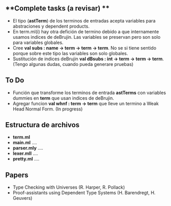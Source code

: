 
**Complete tasks (a revisar) **
--------------------------------
   * El tipo (**astTerm**) de los terminos de entradas acepta variables para abstraciones y dependent products.
   * En term.ml(i) hay otra defición de termino debido a que internamente usamos indices de deBrujin. Las variables se preservan pero son solo para variables globales.
   * Cree **val subs : name -> term -> term -> term**. No se si tiene sentido porque sobre este tipo las variables son solo globales.
   * Sustitución de indices deBrujin **val dBsubs : int -> term -> term -> term**.(Tengo algunas dudas, cuando pueda generare pruebas)


**To Do** 
---------
   * Función que transforme los terminos de entrada **astTerms** con variables dummies en **term** que usan indices de deBrujin.
   * Agregar funcion **val whnf : term -> term** que lleve un termino a Weak Head Normal Form. (In progress) 


**Estructura de archivos**
--------------------------
   * **term.ml** 
   * **main.ml** ....
   * **parser.mly** ....
   * **lexer.mll**  ....
   * **pretty.ml**  ....

**Papers**
----------
   * Type Checking with Universes (R. Harper, R. Pollack)
   * Proof-assistants using Dependent Type Systems (H. Barendregt, H. Geuvers)
